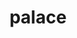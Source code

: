 ---
title: "palace"
layout: cache
categories: [package, develop]
meta: {"versions": ["0.12.0"], "compilers": ["oneapi@=2023.2.0"], "oss": ["amzn2"], "platforms": ["linux"], "targets": ["x86_64_v3", "x86_64_v4"], "stacks": ["aws-pcluster-x86_64_v4", "root"], "num_specs": 4, "num_specs_by_stack": {"root": 4, "aws-pcluster-x86_64_v4": 4}}
spec_details: [{"hash": "k7hfqscbtiu5kco63m42ocrda7ml73z4", "compiler": "oneapi@=2023.2.0", "versions": ["0.12.0"], "os": "amzn2", "platform": "linux", "target": "x86_64_v3", "variants": ["~arpack", "build_system=cmake", "build_type=Release", "generator=make", "+gslib", "~int64", "~ipo", "+libxsmm", "~magma", "~mumps", "~openmp", "+shared", "+slepc", "~strumpack", "+superlu-dist"], "stacks": ["root", "aws-pcluster-x86_64_v4"], "size": "-", "tarball": "https://binaries.spack.io/develop/build_cache/linux-amzn2-x86_64_v3/oneapi-2023.2.0/palace-0.12.0/linux-amzn2-x86_64_v3-oneapi-2023.2.0-palace-0.12.0-k7hfqscbtiu5kco63m42ocrda7ml73z4.spack"}, {"hash": "4bbgxnwp65us55tsed3fjmzpdjkapukt", "compiler": "oneapi@=2023.2.0", "versions": ["0.12.0"], "os": "amzn2", "platform": "linux", "target": "x86_64_v4", "variants": ["~arpack", "build_system=cmake", "build_type=Release", "generator=make", "+gslib", "~int64", "~ipo", "+libxsmm", "~magma", "~mumps", "~openmp", "+shared", "+slepc", "~strumpack", "+superlu-dist"], "stacks": ["root", "aws-pcluster-x86_64_v4"], "size": "-", "tarball": "https://binaries.spack.io/develop/build_cache/linux-amzn2-x86_64_v4/oneapi-2023.2.0/palace-0.12.0/linux-amzn2-x86_64_v4-oneapi-2023.2.0-palace-0.12.0-4bbgxnwp65us55tsed3fjmzpdjkapukt.spack"}, {"hash": "qk55zagdfkz2kjkcmdtl4ozuh655zqmg", "compiler": "oneapi@=2023.2.0", "versions": ["0.12.0"], "os": "amzn2", "platform": "linux", "target": "x86_64_v3", "variants": ["~arpack", "build_system=cmake", "build_type=Release", "generator=make", "+gslib", "~int64", "~ipo", "+libxsmm", "~magma", "~mumps", "~openmp", "+shared", "+slepc", "~strumpack", "+superlu-dist"], "stacks": ["root", "aws-pcluster-x86_64_v4"], "size": "-", "tarball": "https://binaries.spack.io/develop/build_cache/linux-amzn2-x86_64_v3/oneapi-2023.2.0/palace-0.12.0/linux-amzn2-x86_64_v3-oneapi-2023.2.0-palace-0.12.0-qk55zagdfkz2kjkcmdtl4ozuh655zqmg.spack"}, {"hash": "jnmfn73s4dprsjt4xsg22sfgveavin3y", "compiler": "oneapi@=2023.2.0", "versions": ["0.12.0"], "os": "amzn2", "platform": "linux", "target": "x86_64_v4", "variants": ["~arpack", "build_system=cmake", "build_type=Release", "generator=make", "+gslib", "~int64", "~ipo", "+libxsmm", "~magma", "~mumps", "~openmp", "+shared", "+slepc", "~strumpack", "+superlu-dist"], "stacks": ["root", "aws-pcluster-x86_64_v4"], "size": "-", "tarball": "https://binaries.spack.io/develop/build_cache/linux-amzn2-x86_64_v4/oneapi-2023.2.0/palace-0.12.0/linux-amzn2-x86_64_v4-oneapi-2023.2.0-palace-0.12.0-jnmfn73s4dprsjt4xsg22sfgveavin3y.spack"}]
---